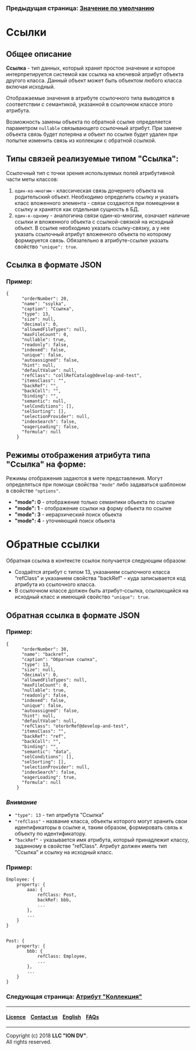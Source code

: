 ### Предыдущая страница: [Значение по умолчанию](/docs/ru/2_system_description/metadata_structure/meta_class/atr_default_value.md)  
# Ссылки
## Общее описание

**Ссылка** - тип данных, который хранит простое значение и которое интерпретируется системой как ссылка на ключевой атрибут объекта другого класса. Данный объект может быть объектом любого класса включая исходный. 

Отображаемые значения в атрибуте ссылочного типа выводятся в соответствии с семантикой, указанной в ссылочном классе этого атрибута. 

Возможность замены объекта по обратной ссылке определяется параметром `nullable` связывающего ссылочный атрибут. При замене объекта связь будет потеряна и объект по ссылке будет удален при попытке изменить связь из коллекции с обратной ссылкой.



## Типы связей реализуемые типом "Ссылка":

Ссылочный тип с точки зрения используемых полей атрибутивной части меты классов: 
1. `один-ко-многим` - классическая связь дочернего объекта на родительский объект. Необходимо определить ссылку и указать класс вложенного элемента - связи создаются при помещении в ссылку и хранятся как отдельная сущность в БД. 
2. `один-к-одному` - аналогична связи один-ко-многим, означает наличие ссылки и вложенного объекта с ссылкой-связкой на исходный объект. В ссылке необходимо указать ссылку-связку, а у нее указать ссылочный атрибут вложенного объекта по которому формируется связь. Обязательно в атрибуте-ссылке указать свойство `"unique": true`.



## Ссылка в формате JSON 

### Пример:

```
{
      "orderNumber": 20,
      "name": "ssylka",
      "caption": "Ссылка",
      "type": 13,
      "size": null,
      "decimals": 0,
      "allowedFileTypes": null,
      "maxFileCount": 0,
      "nullable": true,
      "readonly": false,
      "indexed": false,
      "unique": false,
      "autoassigned": false,
      "hint": null,
      "defaultValue": null,
      "refClass": "collRefCatalog@develop-and-test",
      "itemsClass": "",
      "backRef": "",
      "backColl": "",
      "binding": "",
      "semantic": null,
      "selConditions": [],
      "selSorting": [],
      "selectionProvider": null,
      "indexSearch": false,
      "eagerLoading": false,
      "formula": null
    }
```  

## Режимы отображения атрибута типа "Ссылка" на форме:

Режимы отображения задаются в мете представления. Могут определяться при помощи свойства `"mode"` либо задаваться шаблоном в свойстве `"options"`.

* **"mode": 0** - отображение только семантики обьекта по ссылке
* **"mode": 1** - отображение ссылки на форму обьекта по ссылке
* **"mode": 3** - иерархический поиск обьекта
* **"mode": 4** - уточняющий поиск обьекта

# Обратные ссылки 

Обратная ссылка в контексте ссылок получается следующим образом:
- Создаётся атрибут с типом 13, указанием ссылочного класса “refClass” и указанием свойства "backRef" - куда записывается код атрибута из ссылочного класса. 
- В ссылочном классе должен быть атрибут-ссылка, ссылающийся на исходный класс и имеющий свойство `"unique": true`.

## Обратная ссылка в формате JSON

### Пример:

```
{
      "orderNumber": 30,
      "name": "backref",
      "caption": "Обратная ссылка",
      "type": 13,
      "size": null,
      "decimals": 0,
      "allowedFileTypes": null,
      "maxFileCount": 0,
      "nullable": true,
      "readonly": false,
      "indexed": false,
      "unique": false,
      "autoassigned": false,
      "hint": null,
      "defaultValue": null,
      "refClass": "otorbrRef@develop-and-test",
      "itemsClass": "",
      "backRef": "ref",
      "backColl": "",
      "binding": "",
      "semantic": "data",
      "selConditions": [],
      "selSorting": [],
      "selectionProvider": null,
      "indexSearch": false,
      "eagerLoading": true,
      "formula": null
    }
```  

### *Внимание* 
- `"type": 13` - тип атрибута "Ссылка"
- `"refClass"` - название класса, объекты которого могут хранить свои идентификаторы в ссылке и, таким образом, формировать связь к объекту по идентификатору.
- `"backRef"` - указывается имя атрибута, который принадлежит классу, заданному в свойстве "refClass". Атрибут должен иметь тип "Ссылка" и ссылку на исходный класс.

### Пример:
```
Employee: {
    property: {
        aaa: {
            refClass: Post,
            backRef: bbb,
            ...
        },
        ...
    }
}
    
        
Post: {
    property: {
        bbb: {
            refClass: Employee,
            ...
        },    
        ...
    }
}
```


### Следующая страница: [Атрибут "Коллекция"](/docs/ru/2_system_description/metadata_structure/meta_class/atr_itemclass_backcoll.md)
--------------------------------------------------------------------------  


 #### [Licence](/LICENCE.md) &ensp;  [Contact us](https://iondv.com) &ensp;  [English](/docs/en/2_system_description/metadata_structure/meta_class/atr_ref_backref.md)   &ensp; [FAQs](/faqs.md)          



--------------------------------------------------------------------------  

Copyright (c) 2018 **LLC "ION DV"**.   
All rights reserved. 